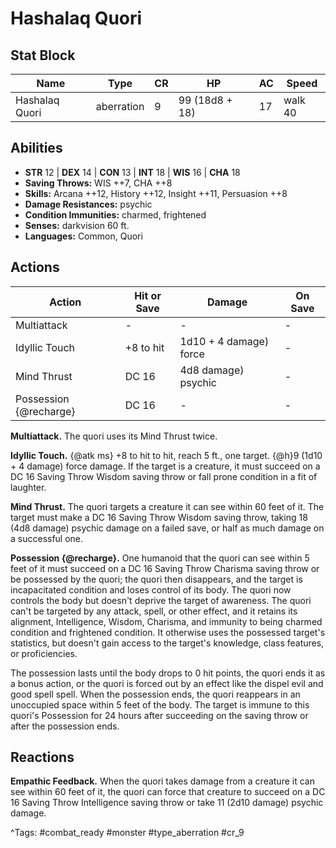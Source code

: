 # Hashalaq Quori

## Stat Block

| Name | Type | CR | HP | AC | Speed |
|------|------|----|----|----|-------|
| Hashalaq Quori | aberration | 9 | 99 (18d8 + 18) | 17 | walk 40 |

## Abilities

- **STR** 12 | **DEX** 14 | **CON** 13 | **INT** 18 | **WIS** 16 | **CHA** 18
- **Saving Throws:** WIS ++7, CHA ++8  
- **Skills:** Arcana ++12, History ++12, Insight ++11, Persuasion ++8  
- **Damage Resistances:** psychic  
- **Condition Immunities:** charmed, frightened  
- **Senses:** darkvision 60 ft.  
- **Languages:** Common, Quori


## Actions

| Action | Hit or Save | Damage | On Save |
|--------|--------------|--------|----------|
| Multiattack | - | - | - |
| Idyllic Touch | +8 to hit | 1d10 + 4 damage) force | - |
| Mind Thrust | DC 16 | 4d8 damage) psychic | - |
| Possession {@recharge} | DC 16 | - | - |

**Multiattack.** The quori uses its Mind Thrust twice.

**Idyllic Touch.** {@atk ms} +8 to hit to hit, reach 5 ft., one target. {@h}9 (1d10 + 4 damage) force damage. If the target is a creature, it must succeed on a DC 16 Saving Throw Wisdom saving throw or fall prone condition in a fit of laughter.

**Mind Thrust.** The quori targets a creature it can see within 60 feet of it. The target must make a DC 16 Saving Throw Wisdom saving throw, taking 18 (4d8 damage) psychic damage on a failed save, or half as much damage on a successful one.

**Possession {@recharge}.** One humanoid that the quori can see within 5 feet of it must succeed on a DC 16 Saving Throw Charisma saving throw or be possessed by the quori; the quori then disappears, and the target is incapacitated condition and loses control of its body. The quori now controls the body but doesn't deprive the target of awareness. The quori can't be targeted by any attack, spell, or other effect, and it retains its alignment, Intelligence, Wisdom, Charisma, and immunity to being charmed condition and frightened condition. It otherwise uses the possessed target's statistics, but doesn't gain access to the target's knowledge, class features, or proficiencies.

The possession lasts until the body drops to 0 hit points, the quori ends it as a bonus action, or the quori is forced out by an effect like the dispel evil and good spell spell. When the possession ends, the quori reappears in an unoccupied space within 5 feet of the body. The target is immune to this quori's Possession for 24 hours after succeeding on the saving throw or after the possession ends.

## Reactions

**Empathic Feedback.** When the quori takes damage from a creature it can see within 60 feet of it, the quori can force that creature to succeed on a DC 16 Saving Throw Intelligence saving throw or take 11 (2d10 damage) psychic damage.



^Tags: #combat_ready #monster #type_aberration #cr_9